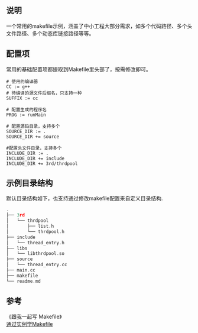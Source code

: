 ## 说明
一个常用的makefile示例，涵盖了中小工程大部分需求，如多个代码路径、多个头文件路径、多个动态库链接路径等等。  

## 配置项
常用的基础配置项都提取到Makefile里头部了，按需修改即可。
```
# 使用的编译器
CC := g++
# 待编译的源文件后缀名，只支持一种
SUFFIX := cc

# 配置生成的程序名
PROG := runMain

# 配置源码目录，支持多个
SOURCE_DIR := .
SOURCE_DIR += source

#配置头文件目录，支持多个
INCLUDE_DIR := .
INCLUDE_DIR += include
INCLUDE_DIR += 3rd/thrdpool
```

## 示例目录结构
默认目录结构如下，也支持通过修改makefile配置来自定义目录结构.

```c
.
├── 3rd
│   └── thrdpool
│       ├── list.h
│       └── thrdpool.h
├── include
│   └── thread_entry.h
├── libs
│   └── libthrdpool.so
├── source
│   └── thread_entry.cc
├── main.cc
├── makefile
└── readme.md
```

## 参考
《跟我一起写 Makefile》  
[通过实例学Makefile](https://zhuanlan.zhihu.com/p/317716664)  
